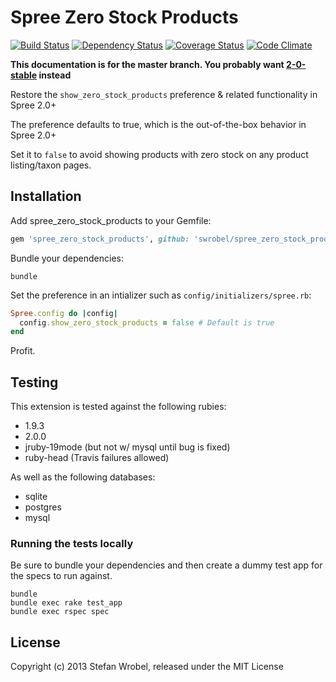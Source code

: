 Spree Zero Stock Products
======================
[![Build Status](https://travis-ci.org/swrobel/spree_zero_stock_products.png?branch=2-0-stable)](https://travis-ci.org/swrobel/spree_zero_stock_products) [![Dependency Status](https://gemnasium.com/swrobel/spree_zero_stock_products.png)](https://gemnasium.com/swrobel/spree_zero_stock_products) [![Coverage Status](https://coveralls.io/repos/swrobel/spree_zero_stock_products/badge.png)](https://coveralls.io/r/swrobel/spree_zero_stock_products) [![Code Climate](https://codeclimate.com/github/swrobel/spree_zero_stock_products.png)](https://codeclimate.com/github/swrobel/spree_zero_stock_products)

**This documentation is for the master branch. You probably want [2-0-stable](https://github.com/swrobel/spree_zero_stock_products/tree/2-0-stable) instead**

Restore the `show_zero_stock_products` preference & related functionality in Spree 2.0+

The preference defaults to true, which is the out-of-the-box behavior in Spree 2.0+

Set it to `false` to avoid showing products with zero stock on any product listing/taxon pages.

Installation
------------

Add spree_zero_stock_products to your Gemfile:

```ruby
gem 'spree_zero_stock_products', github: 'swrobel/spree_zero_stock_products'
```

Bundle your dependencies:

```shell
bundle
```

Set the preference in an intializer such as `config/initializers/spree.rb`:

```ruby
Spree.config do |config|
  config.show_zero_stock_products = false # Default is true
end
```

Profit.

Testing
-------
This extension is tested against the following rubies:

* 1.9.3
* 2.0.0
* jruby-19mode (but not w/ mysql until bug is fixed)
* ruby-head (Travis failures allowed)

As well as the following databases:

* sqlite
* postgres
* mysql

### Running the tests locally

Be sure to bundle your dependencies and then create a dummy test app for the specs to run against.

```shell
bundle
bundle exec rake test_app
bundle exec rspec spec
```

License
-------

Copyright (c) 2013 Stefan Wrobel, released under the MIT License

